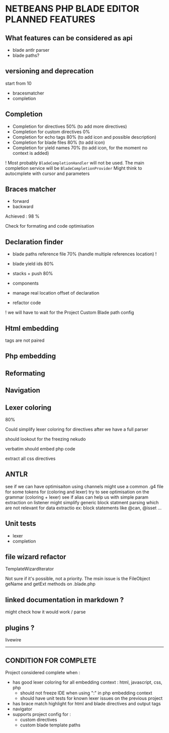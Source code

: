 # NETBEANS PHP BLADE EDITOR PLANNED FEATURES

## What features can be considered as api

- blade antlr parser
- blade paths?

## versioning and deprecation 

start from 10

- bracesmatcher
- completion

## Completion

- Completion for directives 50% (to add more directives)
- Completion for custom directives 0%
- Completion for echo tags 80% (to add icon and possible description)
- Completion for blade files 80% (to add icon)
- Completion for yield names 70% (to add icon, for the moment no context is added)

! Most probably `BladeCompletionHandler` will not be used. The main completion service will be `BladeCompletionProvider`
Might think to autocmplete with cursor and parameters

## Braces matcher

- forward
- backward

Achieved : 98 %

Check for formating and code optimisation

## Declaration finder

- blade paths reference file 70% (handle multiple references location) !
- blade yield ids 80%
- stacks + push 80%
- components

- manage real location offset of declaration
- refactor code

! we will have to wait for the Project Custom Blade path config

## Html embedding

tags are not paired

## Php embedding

## Reformating

## Navigation

## Lexer coloring

80%

Could simplify lexer coloring for directives after we have a full parser

should lookout for the freezing nekudo

verbatim should embed php code

extract all css directives

## ANTLR

see if we can have optimisaiton using channels
might use a common .g4 file for some tokens for (coloring and lexer)
try to see optimisation on the grammar (coloring + lexer)
see if alias can help us with simple param extraction on listener
might simplify generic block statment parsing which are not relevant for data extractio ex: block statements like @can, @isset ...

## Unit tests

- lexer
- completion

## file wizard refactor

TemplateWizardIterator

Not sure if it's possible, not a priority.
The msin issue is the FileObject geName and getExt methods on .blade.php

## linked documentation in markdown ?

might check how it would work / parse

## plugins ?

livewire


---

## CONDITION FOR COMPLETE

Project considered complete when : 

- has good lexer coloring for all embedding context : html, javascript, css, php
    - should not freeze IDE when using ":" in php embedding context
    - should have unit tests for known lexer issues on the previous project
- has brace match highlight for html and blade directives and output tags
- navigator
- supports project config for : 
    - custom directives
    - custom blade template paths



